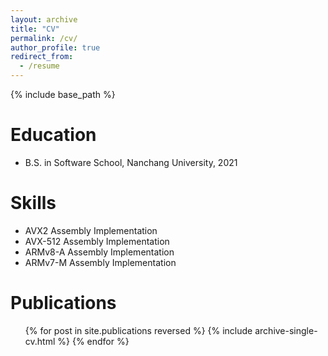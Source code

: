 ```yaml
---
layout: archive
title: "CV"
permalink: /cv/
author_profile: true
redirect_from:
  - /resume
---
```


{% include base_path %}

Education
======
* B.S. in Software School, Nanchang University, 2021


  
Skills
======
* AVX2 Assembly Implementation
* AVX-512 Assembly Implementation
* ARMv8-A Assembly Implementation
* ARMv7-M Assembly  Implementation

Publications
======
  <ul>{% for post in site.publications reversed %}
    {% include archive-single-cv.html %}
  {% endfor %}</ul>
  

